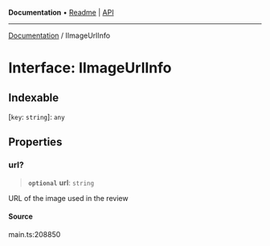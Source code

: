 **Documentation** • [Readme](../README.md) \| [API](../globals.md)

***

[Documentation](../README.md) / IImageUrlInfo

# Interface: IImageUrlInfo

## Indexable

 \[`key`: `string`\]: `any`

## Properties

### url?

> **`optional`** **url**: `string`

URL of the image used in the review

#### Source

main.ts:208850
